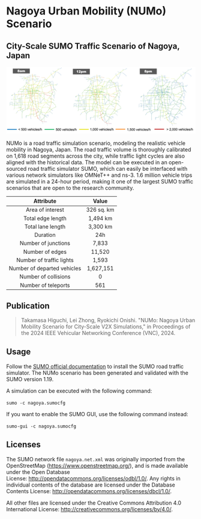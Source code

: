 # Nagoya Urban Mobility (NUMo) Scenario

## City-Scale SUMO Traffic Scenario of Nagoya, Japan

![NUMo](resources/hourly_traffic_volume.jpg)

NUMo is a road traffic simulation scenario, modeling the realistic vehicle mobility in Nagoya, Japan. The road traffic volume is thoroughly calibrated on 1,618 road segments across the city, while traffic light cycles are also aligned with the historical data. The model can be executed in an open-sourced road traffic simulator SUMO, which can easily be interfaced with various network simulators like OMNeT++ and ns-3. 1.6 million vehicle trips are simulated in a 24-hour period, making it one of the largest SUMO traffic scenarios that are open to the research community.

| Attribute | Value |
| :---: | :---: | 
| Area of interest | 326 sq. km |
| Total edge length | 1,494 km |
| Total lane length | 3,300 km |
| Duration | 24h |
| Number of junctions | 7,833 |
| Number of edges | 11,520 |
| Number of traffic lights | 1,593 |
| Number of departed vehicles | 1,627,151 |
| Number of collisions | 0 |
| Number of teleports | 561 |

## Publication

> Takamasa Higuchi, Lei Zhong, Ryokichi Onishi. "NUMo: Nagoya Urban Mobility Scenario for City-Scale V2X Simulations," in Proceedings of the 2024 IEEE Vehicular Networking Conference (VNC), 2024. 

## Usage

Follow the [SUMO official documentation](https://eclipse.dev/sumo/) to install the SUMO road traffic simulator. 
The NUMo scenario has been generated and validated with the SUMO version 1.19. 

A simulation can be executed with the following command:

`sumo -c nagoya.sumocfg`

If you want to enable the SUMO GUI, use the following command instead:

`sumo-gui -c nagoya.sumocfg`

## Licenses

The SUMO network file `nagoya.net.xml` was originally imported from the OpenStreetMap (https://www.openstreetmap.org/), and is made available under the Open Database License: http://opendatacommons.org/licenses/odbl/1.0/. Any rights in individual contents of the database are licensed under the Database Contents License: http://opendatacommons.org/licenses/dbcl/1.0/.

All other files are licensed under the Creative Commons Attribution 4.0 International License: http://creativecommons.org/licenses/by/4.0/.
